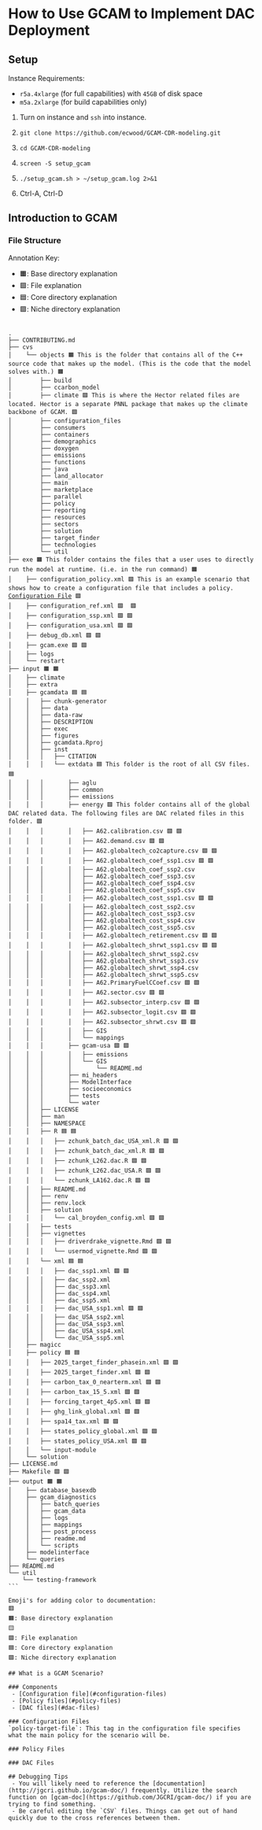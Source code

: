 # How to Use GCAM to Implement DAC Deployment

## Setup
Instance Requirements:
 - `r5a.4xlarge` (for full capabilities) with `45GB` of disk space
 - `m5a.2xlarge` (for build capabilities only)

1. Turn on instance and `ssh` into instance.

2. ```git clone https://github.com/ecwood/GCAM-CDR-modeling.git```

3. ```cd GCAM-CDR-modeling```

4. ```screen -S setup_gcam```

5. ```./setup_gcam.sh > ~/setup_gcam.log 2>&1```

6. Ctrl-A, Ctrl-D

## Introduction to GCAM

### File Structure
Annotation Key:
 - 🟧: Base directory explanation
 - 🟩: File explanation
 - 🟦: Core directory explanation
 - 🟪: Niche directory explanation

<pre><code>
.
├── CONTRIBUTING.md
├── cvs
│    └── objects 🟧 This is the folder that contains all of the C++ source code that makes up the model. (This is the code that the model solves with.) 🟧
│        ├── build
│        ├── ccarbon_model
│        ├── climate 🟪 This is where the Hector related files are located. Hector is a separate PNNL package that makes up the climate backbone of GCAM. 🟪
│        ├── configuration_files
│        ├── consumers
│        ├── containers
│        ├── demographics
│        ├── doxygen
│        ├── emissions
│        ├── functions
│        ├── java
│        ├── land_allocator
│        ├── main
│        ├── marketplace
│        ├── parallel
│        ├── policy
│        ├── reporting
│        ├── resources
│        ├── sectors
│        ├── solution
│        ├── target_finder
│        ├── technologies
│        └── util
├── exe 🟧 This folder contains the files that a user uses to directly run the model at runtime. (i.e. in the run command) 🟧
│    ├── configuration_policy.xml 🟩 This is an example scenario that shows how to create a configuration file that includes a policy. <a href="https://github.com/ecwood/GCAM-CDR-modeling/blob/main/GCAM-DAC-Guide.md#configuration-files">Configuration File</a> 🟩
│    ├── configuration_ref.xml 🟩  🟩
│    ├── configuration_ssp.xml 🟩 🟩
│    ├── configuration_usa.xml 🟩 🟩
│    ├── debug_db.xml 🟩 🟩
│    ├── gcam.exe 🟩 🟩
│    ├── logs
│    └── restart
├── input 🟧 🟧
│    ├── climate
│    ├── extra
│    ├── gcamdata 🟦 🟦
│    │   ├── chunk-generator
│    │   ├── data
│    │   ├── data-raw
│    │   ├── DESCRIPTION
│    │   ├── exec
│    │   ├── figures
│    │   ├── gcamdata.Rproj
│    │   ├── inst
│    │   │   ├── CITATION
│    │   │   └── extdata 🟦 This folder is the root of all CSV files. 🟦
│    │   │       ├── aglu
│    │   │       ├── common
│    │   │       ├── emissions
│    │   │       ├── energy 🟪 This folder contains all of the global DAC related data. The following files are DAC related files in this folder. 🟪
│    │   │       │   ├── A62.calibration.csv 🟩 🟩
│    │   │       │   ├── A62.demand.csv 🟩 🟩
│    │   │       │   ├── A62.globaltech_co2capture.csv 🟩 🟩
│    │   │       │   ├── A62.globaltech_coef_ssp1.csv 🟩 🟩
│    │   │       │   ├── A62.globaltech_coef_ssp2.csv
│    │   │       │   ├── A62.globaltech_coef_ssp3.csv
│    │   │       │   ├── A62.globaltech_coef_ssp4.csv
│    │   │       │   ├── A62.globaltech_coef_ssp5.csv
│    │   │       │   ├── A62.globaltech_cost_ssp1.csv 🟩 🟩
│    │   │       │   ├── A62.globaltech_cost_ssp2.csv
│    │   │       │   ├── A62.globaltech_cost_ssp3.csv
│    │   │       │   ├── A62.globaltech_cost_ssp4.csv
│    │   │       │   ├── A62.globaltech_cost_ssp5.csv
│    │   │       │   ├── A62.globaltech_retirement.csv 🟩 🟩
│    │   │       │   ├── A62.globaltech_shrwt_ssp1.csv 🟩 🟩
│    │   │       │   ├── A62.globaltech_shrwt_ssp2.csv
│    │   │       │   ├── A62.globaltech_shrwt_ssp3.csv
│    │   │       │   ├── A62.globaltech_shrwt_ssp4.csv
│    │   │       │   ├── A62.globaltech_shrwt_ssp5.csv
│    │   │       │   ├── A62.PrimaryFuelCCoef.csv 🟩 🟩
│    │   │       │   ├── A62.sector.csv 🟩 🟩
│    │   │       │   ├── A62.subsector_interp.csv 🟩 🟩
│    │   │       │   ├── A62.subsector_logit.csv 🟩 🟩
│    │   │       │   ├── A62.subsector_shrwt.csv 🟩 🟩
│    │   │       │   ├── GIS
│    │   │       │   └── mappings
│    │   │       ├── gcam-usa 🟪 🟪
│    │   │       │   ├── emissions
│    │   │       │   └── GIS
│    │   │       │       └── README.md
│    │   │       ├── mi_headers
│    │   │       ├── ModelInterface
│    │   │       ├── socioeconomics
│    │   │       ├── tests
│    │   │       └── water
│    │   ├── LICENSE
│    │   ├── man
│    │   ├── NAMESPACE
│    │   ├── R 🟦 🟦
│    │   │   ├── zchunk_batch_dac_USA_xml.R 🟩 🟩
│    │   │   ├── zchunk_batch_dac_xml.R 🟩 🟩
│    │   │   ├── zchunk_L262.dac.R 🟩 🟩
│    │   │   ├── zchunk_L262.dac_USA.R 🟩 🟩
│    │   │   └── zchunk_LA162.dac.R 🟩 🟩
│    │   ├── README.md
│    │   ├── renv
│    │   ├── renv.lock
│    │   ├── solution
│    │   │   └── cal_broyden_config.xml 🟩 🟩
│    │   ├── tests
│    │   ├── vignettes
│    │   │   ├── driverdrake_vignette.Rmd 🟩 🟩
│    │   │   └── usermod_vignette.Rmd 🟩 🟩
│    │   └── xml 🟦 🟦
│    │   │   ├── dac_ssp1.xml 🟩 🟩
│    │   │   ├── dac_ssp2.xml
│    │   │   ├── dac_ssp3.xml
│    │   │   ├── dac_ssp4.xml
│    │   │   ├── dac_ssp5.xml
│    │   │   ├── dac_USA_ssp1.xml 🟩 🟩
│    │   │   ├── dac_USA_ssp2.xml
│    │   │   ├── dac_USA_ssp3.xml
│    │   │   ├── dac_USA_ssp4.xml
│    │   │   └── dac_USA_ssp5.xml
│    ├── magicc
│    ├── policy 🟦 🟦
│    │   ├── 2025_target_finder_phasein.xml 🟩 🟩
│    │   ├── 2025_target_finder.xml 🟩 🟩
│    │   ├── carbon_tax_0_nearterm.xml 🟩 🟩
│    │   ├── carbon_tax_15_5.xml 🟩 🟩
│    │   ├── forcing_target_4p5.xml 🟩 🟩
│    │   ├── ghg_link_global.xml 🟩 🟩
│    │   ├── spa14_tax.xml 🟩 🟩
│    │   ├── states_policy_global.xml 🟩 🟩
│    │   ├── states_policy_USA.xml 🟩 🟩
│    │   └── input-module
│    └── solution
├── LICENSE.md
├── Makefile 🟩 🟩
├── output 🟧 🟧
│    ├── database_basexdb
│    ├── gcam_diagnostics
│    │   ├── batch_queries
│    │   ├── gcam_data
│    │   ├── logs
│    │   ├── mappings
│    │   ├── post_process
│    │   ├── readme.md
│    │   └── scripts
│    ├── modelinterface
│    └── queries
├── README.md
└── util
    └── testing-framework
```

Emoji's for adding color to documentation:
🟥
🟧: Base directory explanation
🟨
🟩: File explanation
🟦: Core directory explanation
🟪: Niche directory explanation

## What is a GCAM Scenario?

### Components
 - [Configuration file](#configuration-files)
 - [Policy files](#policy-files)
 - [DAC files](#dac-files)

### Configuration Files
`policy-target-file`: This tag in the configuration file specifies what the main policy for the scenario will be. 

### Policy Files

### DAC Files

## Debugging Tips
 - You will likely need to reference the [documentation](http://jgcri.github.io/gcam-doc/) frequently. Utilize the search function on [gcam-doc](https://github.com/JGCRI/gcam-doc/) if you are trying to find something.
 - Be careful editing the `CSV` files. Things can get out of hand quickly due to the cross references between them.